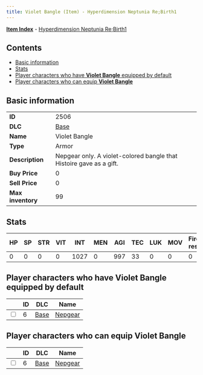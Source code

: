 ```yaml
---
title: Violet Bangle (Item) - Hyperdimension Neptunia Re;Birth1
---
```


[**Item Index**](/neptunia/rb1/item/index.html) - [Hyperdimension Neptunia Re;Birth1](/neptunia/rb1)

## Contents

- [Basic information](#basic-information)
- [Stats](#stats)
- [Player characters who have **Violet Bangle** equipped by default](#player-characters-who-have-violet-bangle-equipped-by-default)
- [Player characters who can equip **Violet Bangle**](#player-characters-who-can-equip-violet-bangle)

## Basic information

|   |   |
| -- | -- |
| **ID** | 2506 |
| **DLC** | [Base](/neptunia/rb1/dlc/1-base.html) |
| **Name** | Violet Bangle |
| **Type** | Armor |
| **Description** | Nepgear only. A violet-colored bangle that Histoire gave as a gift. |
| **Buy Price** | 0 |
| **Sell Price** | 0 |
| **Max inventory** | 99 |


## Stats

| HP | SP | STR | VIT | INT | MEN | AGI | TEC | LUK | MOV | Fire res. | Ice res. | Wind res. | Lightning res. |
| -- | -- | --- | --- | --- | --- | --- | --- | --- | --- | --------- | -------- | --------- | -------------- |
| 0 | 0 | 0 | 0 | 1027 | 0 | 997 | 33 | 0 | 0 | 0 | 0 | 0 | 0 |


## Player characters who have **Violet Bangle** equipped by default

|    | ID | DLC | Name |
| -- | -- | --- | ---- |
| <input type="checkbox" id="rb1-player-1-6" class="trackbox" /> | 6 | [Base](/neptunia/rb1/dlc/1-base.html) | [Nepgear](/neptunia/rb1/player/1-6-nepgear.html) |


## Player characters who can equip **Violet Bangle**

|    | ID | DLC | Name |
| -- | -- | --- | ---- |
| <input type="checkbox" id="rb1-player-1-6" class="trackbox" /> | 6 | [Base](/neptunia/rb1/dlc/1-base.html) | [Nepgear](/neptunia/rb1/player/1-6-nepgear.html) |
